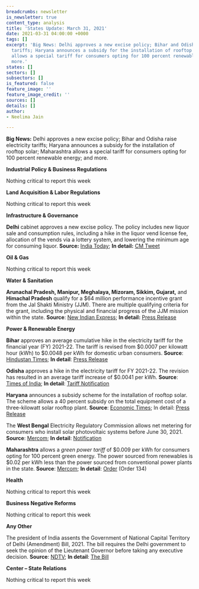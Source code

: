 ```yaml
---
breadcrumbs: newsletter
is_newsletter: true
content_type: analysis
title: 'States Update: March 31, 2021'
date: 2021-03-31 04:00:00 +0000
tags: []
excerpt: 'Big News: Delhi approves a new excise policy; Bihar and Odisha raise electricity
  tariffs; Haryana announces a subsidy for the installation of rooftop solar; Maharashtra
  allows a special tariff for consumers opting for 100 percent renewable energy; and
  more.'
states: []
sectors: []
subsectors: []
is_featured: false
feature_image: ''
feature_image_credit: ''
sources: []
details: []
author:
- Neelima Jain

---
```

**Big News:** Delhi approves a new excise policy; Bihar and Odisha raise electricity tariffs; Haryana announces a subsidy for the installation of rooftop solar; Maharashtra allows a special tariff for consumers opting for 100 percent renewable energy; and more.

**Industrial Policy & Business Regulations**

Nothing critical to report this week

**Land Acquisition & Labor Regulations**

Nothing critical to report this week

**Infrastructure & Governance**

**Delhi** cabinet approves a new excise policy. The policy includes new liquor sale and consumption rules, including a hike in the liquor vend license fee, allocation of the vends via a lottery system, and lowering the minimum age for consuming liquor. **Source:** [India Today](https://www.indiatoday.in/india/story/understanding-delhi-s-liquor-policy-1782500-2021-03-23); **In detail:** [CM Tweet](https://twitter.com/ArvindKejriwal/status/1373976670756016130)

**Oil & Gas**

Nothing critical to report this week

**Water & Sanitation**

**Arunachal Pradesh, Manipur, Meghalaya, Mizoram, Sikkim, Gujarat,** and **Himachal Pradesh** qualify for a $64 million performance incentive grant from the Jal Shakti Ministry (JJM). There are multiple qualifying criteria for the grant, including the physical and financial progress of the JJM mission within the state. **Source**: [New Indian Express](https://www.newindianexpress.com/nation/2021/mar/28/jal-shakti-ministry-approves-rs-465-crore-performance-incentive-to-sevenstates-2282528.html); **In detail:** [Press Release](https://pib.gov.in/PressReleaseIframePage.aspx?PRID=1708086)

**Power & Renewable Energy**

**Bihar** approves an average cumulative hike in the electricity tariff for the financial year (FY) 2021-22. The tariff is revised from $0.0007 per kilowatt hour (kWh) to $0.0048 per kWh for domestic urban consumers. **Source**: [Hindustan Times](https://www.hindustantimes.com/cities/patna-news/bihar-effects-minor-hike-in-power-tariff-101616774729283.html); **In detail**: [Press Release](https://berc.co.in/orders/tariff/transmission/2328-press-release-of-tariff-order-of-bsptcl-and-sldc-fy-2021-22)

**Odisha** approves a hike in the electricity tariff for FY 2021-22. The revision has resulted in an average tariff increase of $0.0041 per kWh. **Source**: [Times of India](https://timesofindia.indiatimes.com/city/bhubaneswar/power-tariff-hiked-by-30-paise-per-unit-in-odisha/articleshow/81725632.cms); **In detail**: [Tariff Notification](http://www.orierc.org/Tariff_p_FY%202021-22.html)

**Haryana** announces a subsidy scheme for the installation of rooftop solar. The scheme allows a 40 percent subsidy on the total equipment cost of a three-kilowatt solar rooftop plant. **Source**: [Economic Times](https://energy.economictimes.indiatimes.com/news/renewable/haryana-announces-subsidy-on-rooftop-solar-power-plants/81698922); In detail: [Press Release](https://www.prharyana.gov.in/en/to-promote-solar-energy-in-haryana-the-dakshin-haryana-bijli-vitaran-nigam-has-implemented-a-scheme)

The **West Bengal** Electricity Regulatory Commission allows net metering for consumers who install solar photovoltaic systems before June 30, 2021. **Source**: [Mercom](https://mercomindia.com/west-bengal-allows-net-metering-for-rooftop/); **In detail**: [Notification](https://wberc.gov.in/sites/default/files/WBERC_A-82_1.pdf)

**Maharashtra** allows a _green power tariff_ of $0.009 per kWh for consumers opting for 100 percent green energy. The power sourced from renewables is $0.02 per kWh less than the power sourced from conventional power plants in the state. **Source**: [Mercom](https://mercomindia.com/consumers-100-renewables-green-power-tariff/); **In detail**: [Order](https://www.merc.gov.in/) (Order 134)

**Health**

Nothing critical to report this week

**Business Negative Reforms**

Nothing critical to report this week

**Any Other**

The president of India assents the Government of National Capital Territory of Delhi (Amendment) Bill, 2021. The bill requires the Delhi government to seek the opinion of the Lieutenant Governor before taking any executive decision. **Source**: [NDTV](https://www.ndtv.com/india-news/new-law-for-more-power-to-delhi-lieutenant-governor-cleared-by-president-2401234); **In detail**: [The Bill](https://prsindia.org/files/bill_track/2021-03-15/The%20Government%20of%20National%20Capital%20Territory%20of%20Delhi%20(Amendment)%20Bill,%202021.pdf)

**Center – State Relations**

Nothing critical to report this week
